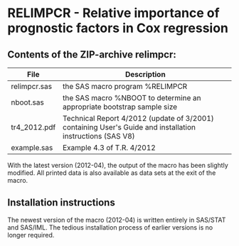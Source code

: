 # RELIMPCR - Relative importance of prognostic factors in Cox regression

## Contents of the ZIP-archive relimpcr:

|File 	|Description   	|
|---	|---	|
|relimpcr.sas 	| the SAS macro program %RELIMPCR    	|
|nboot.sas   	|the SAS macro %NBOOT to determine an appropriate bootstrap sample size   	| 
|tr4_2012.pdf   	|Technical Report 4/2012 (update of 3/2001) containing User's Guide and installation instructions (SAS V8)   	|
|example.sas |Example 4.3 of T.R. 4/2012|
       
   


With the latest version (2012-04), the output of the macro has been slightly modified. All printed data
is also available as data sets at the exit of the macro.


## Installation instructions

The newest version of the macro (2012-04) is written entirely in SAS/STAT and SAS/IML. 
The tedious installation process of earlier versions is no longer required.
